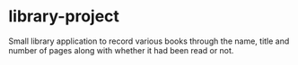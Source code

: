 # library-project
Small library application to record various books through the name, title and number of pages along with whether it had been read or not.
